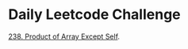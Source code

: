 # Daily Leetcode Challenge
[238. Product of Array Except Self](https://leetcode.com/problems/product-of-array-except-self/).